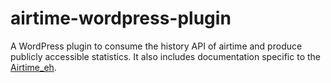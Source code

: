 # airtime-wordpress-plugin
A WordPress plugin to consume the history API of airtime and produce publicly accessible statistics. It also includes documentation specific to the [Airtime_eh](https://github.com/CKGI/airtime).
